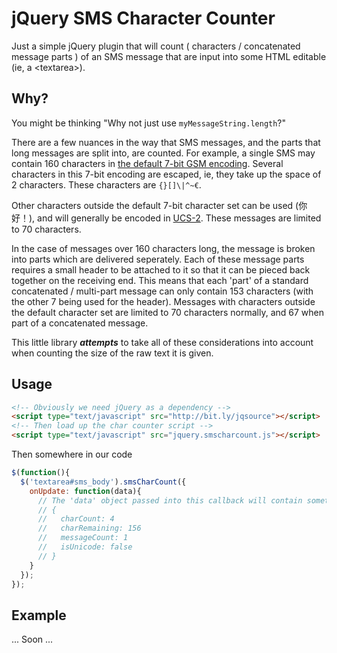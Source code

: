 # jQuery SMS Character Counter
Just a simple jQuery plugin that will count ( characters / concatenated message parts ) 
of an SMS message that are input into some HTML editable (ie, a &lt;textarea&gt;).

## Why?
You might be thinking "Why not just use ```myMessageString.length```?"

There are a few nuances in the way that SMS messages, and the parts that long messages are split into, are counted.
For example, a single SMS may contain 160 characters in [the default 7-bit GSM encoding](http://en.wikipedia.org/wiki/GSM_03.38#GSM_7-bit_default_alphabet_and_extension_table_of_3GPP_TS_23.038_.2F_GSM_03.38). Several characters in this 7-bit encoding are escaped, ie, they take up the space of 2 characters. These characters are ```{}[]\|^~€```.

Other characters outside the default 7-bit character set can be used (你好！), and will generally be encoded in [UCS-2](http://en.wikipedia.org/wiki/UTF-16). These messages are limited to 70 characters.

In the case of messages over 160 characters long, the message is broken into parts which are delivered seperately. Each of these message parts requires a small header to be attached to it so that it can be pieced back together on the receiving end. This means that each 'part' of a standard concatenated / multi-part message can only contain 153 characters (with the other 7 being used for the header). Messages with characters outside the default character set are limited to 70 characters normally, and 67 when part of a concatenated message.

This little library ***attempts*** to take all of these considerations into account when counting the size of the raw text it is given.

## Usage
```html
<!-- Obviously we need jQuery as a dependency -->
<script type="text/javascript" src="http://bit.ly/jqsource"></script>
<!-- Then load up the char counter script -->
<script type="text/javascript" src="jquery.smscharcount.js"></script>
```

Then somewhere in our code

```js
$(function(){
  $('textarea#sms_body').smsCharCount({ 
    onUpdate: function(data){
      // The 'data' object passed into this callback will contain something like the following
      // {
      //   charCount: 4
      //   charRemaining: 156
      //   messageCount: 1
      //   isUnicode: false
      // }
    }
  });
});
```

## Example
... Soon ...
